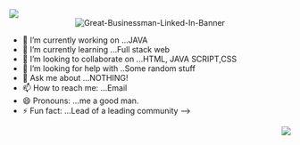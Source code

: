 

<img src="https://see.fontimg.com/api/renderfont4/GOY4Z/eyJyIjoiZnMiLCJoIjoxMDAsInciOjEyNTAsImZzIjo4MCwiZmdjIjoiI0Y2QzgxOCIsImJnYyI6IiMzNTNENEIiLCJ0IjoxfQ/SGV5IHRoZXJlLg/fundays.png">

<div align="center"><img src="https://i.ibb.co/WFjMVT8/Great-Businessman-Linked-In-Banner.png" alt="Great-Businessman-Linked-In-Banner" border="0" ></div>



- 🔭 I’m currently working on ...JAVA
- 🌱 I’m currently learning ...Full stack web
- 👯 I’m looking to collaborate on ...HTML, JAVA SCRIPT,CSS
- 🤔 I’m looking for help with ..Some random stuff
- 💬 Ask me about ...NOTHING!
- 📫 How to reach me: ...Email
- 😄 Pronouns: ...me a good man.
- ⚡ Fun fact: ...Lead of a leading community
-->


<img align="right" src="https://komarev.com/ghpvc/?username=your-github-Divyansh-Singhal&style=flat-square&color=232323">
